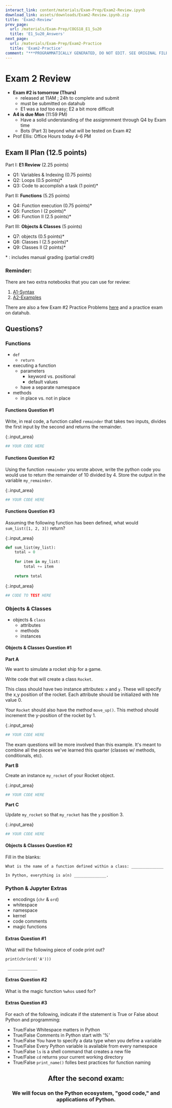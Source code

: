 ```yaml
---
interact_link: content/materials/Exam-Prep/Exam2-Review.ipynb
download_link: assets/downloads/Exam2-Review.ipynb.zip
title: 'Exam2-Review'
prev_page:
  url: /materials/Exam-Prep/COGS18_E1_Su20
  title: 'E1_Su20_Answers'
next_page:
  url: /materials/Exam-Prep/Exam2-Practice
  title: 'Exam2-Practice'
comment: "***PROGRAMMATICALLY GENERATED, DO NOT EDIT. SEE ORIGINAL FILES IN /content***"
---
```

# Exam 2 Review

- **Exam #2 is tomorrow (Thurs)** 
    - released at 11AM ; 24h to complete and submit
    - must be submitted on datahub
    - E1 was a _tad_ too easy; E2 a bit more difficult
- **A4 is due Mon** (11:59 PM)
    - Have a solid understanding of the assigmnment through Q4 by Exam time
    - Bots (Part 3) beyond what will be tested on Exam #2
- Prof Ellis: Office Hours today 4-6 PM

## Exam II Plan (12.5 points)

Part I: **E1 Review** (2.25 points) 
- Q1: Variables & Indexing (0.75 points)
- Q2: Loops (0.5 points)*
- Q3: Code to accomplish a task (1 point)*

Part II: **Functions** (5.25 points)  
- Q4: Function execution (0.75 points)*
- Q5: Function I (2 points)*
- Q6: Function II (2.5 points)*

Part III: **Objects & Classes** (5 points)
- Q7: objects (0.5 points)*
- Q8: Classes I (2.5 points)*
- Q9: Classes II (2 points)*


\* : includes manual grading (partial credit)

### Reminder:

There are two extra notebooks that you can use for review:

1. [A1-Syntax](https://cogs18.github.io/materials/A1-Syntax/)
2. [A2-Examples](https://cogs18.github.io/materials/A2-Examples/)

There are also a few Exam #2 Practice Problems [here](https://cogs18.github.io/materials/Exam-Prep/Exam2-Practice) and a practice exam on datahub.

## Questions?

### Functions

- `def`
    - `return`
- executing a function
    - parameters
        - keyword vs. positional
        - default values
    - have a separate namespace
- methods 
    - in place vs. not in place

#### Functions Question #1
Write, in real code, a function called `remainder` that takes two inputs, divides the first input by the second and returns the remainder.



{:.input_area}
```python
## YOUR CODE HERE
```


#### Functions Question #2
Using the function `remainder` you wrote above, write the python code you would use to return the remainder of 10 divided by 4. Store the output in the variable `my_remainder`.



{:.input_area}
```python
## YOUR CODE HERE
```


#### Functions Question #3
Assuming the following function has been defined, what would `sum_list([1, 2, 3])` return?



{:.input_area}
```python
def sum_list(my_list):
    total = 0
    
    for item in my_list:
        total += item
        
    return total
```




{:.input_area}
```python
## CODE TO TEST HERE
```


### Objects & Classes

- objects & `class`
    - attributes
    - methods
    - instances


#### Objects & Classes Question #1

**Part A**

We want to simulate a rocket ship for a game.

Write code that will create a class `Rocket`. 

This class should have two instance attributes: `x` and `y`. These will specify the x,y position of the rocket. Each attribute should be initialized with hte value 0. 

Your `Rocket` should also have the method `move_up()`. This method should increment the y-position of the rocket by 1. 



{:.input_area}
```python
## YOUR CODE HERE
```


The exam questions will be more involved than this example. It's meant to combine all the pieces we've learned this quarter (classes w/ methods, conditionals, etc).

**Part B**

Create an instance `my_rocket` of your Rocket object.



{:.input_area}
```python
## YOUR CODE HERE
```


**Part C**

Update `my_rocket` so that `my_rocket` has the `y` position 3.



{:.input_area}
```python
## YOUR CODE HERE
```


#### Objects & Classes Question #2

Fill in the blanks:

	What is the name of a function defined within a class: ______________

	In Python, everything is a(n) ______________. 


### Python & Jupyter Extras
- encodings (`chr` & `ord`)
- whitespace
- namespace
- kernel
- code comments
- magic functions

#### Extras Question #1
What will the following piece of code print out?

```print(chr(ord('A')))``` 
    
     _____________

#### Extras Question #2

What is the magic function `%whos` used for?

#### Extras Question #3

For each of the following, indicate if the statement is True or False about Python and programming:

- True/False Whitespace matters in Python
- True/False Comments in Python start with '%' 					
- True/False You have to specify a data type when you define a variable
- True/False Every Python variable is available from every namespace		
- True/False `ls` is a shell command that creates a new file 		
- True/False `cd` returns your current working directory		
- True/False `print_name()` folles best practices for function naming

<h2><center>After the second exam:</center></h2>

<h3><center> We will focus on the Python ecosystem, "good code," and applications of Python. </center></h3>

